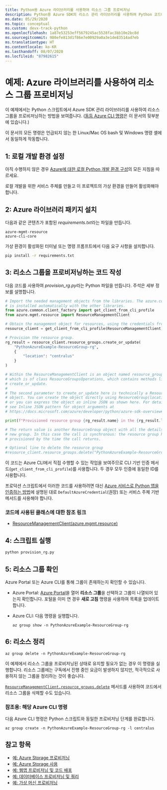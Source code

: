 ```yaml
---
title: Python용 Azure 라이브러리를 사용하여 리소스 그룹 프로비저닝
description: Python용 Azure SDK의 리소스 관리 라이브러리를 사용하여 Python 코드에서 리소스 그룹을 만듭니다.
ms.date: 05/29/2020
ms.topic: conceptual
ms.custom: devx-track-python
ms.openlocfilehash: 1a87e53253eff5679245ac5528fac3bb10e2bc8d
ms.sourcegitcommit: 980efe813d1f86e7e00929a0a3e1de83514ad7eb
ms.translationtype: HT
ms.contentlocale: ko-KR
ms.lasthandoff: 08/07/2020
ms.locfileid: "87982615"
---
```

# <a name="example-use-the-azure-libraries-to-provision-a-resource-group"></a>예제: Azure 라이브러리를 사용하여 리소스 그룹 프로비저닝

이 예제에서는 Python 스크립트에서 Azure SDK 관리 라이브러리를 사용하여 리소스 그룹을 프로비저닝하는 방법을 보여줍니다. ([동등 Azure CLI 명령](#for-reference-equivalent-azure-cli-commands)은 이 문서의 뒷부분에 있습니다.)

이 문서의 모든 명령은 언급되지 않는 한 Linux/Mac OS bash 및 Windows 명령 셸에서 동일하게 작동합니다.

## <a name="1-set-up-your-local-development-environment"></a>1: 로컬 개발 환경 설정

아직 수행하지 않은 경우 [Azure에 대한 로컬 Python 개발 환경 구성](configure-local-development-environment.md)의 모든 지침을 따르세요.

로컬 개발을 위한 서비스 주체를 만들고 이 프로젝트의 가상 환경을 만들어 활성화해야 합니다.

## <a name="2-install-the-azure-library-packages"></a>2: Azure 라이브러리 패키지 설치

다음과 같은 콘텐츠가 포함된 *requirements.txt*라는 파일을 만듭니다.

```text
azure-mgmt-resource
azure-cli-core
```

가상 환경이 활성화된 터미널 또는 명령 프롬프트에서 다음 요구 사항을 설치합니다.

```cmd
pip install -r requirements.txt
```

## <a name="3-write-code-to-provision-a-resource-group"></a>3: 리소스 그룹을 프로비저닝하는 코드 작성

다음 코드를 사용하여 *provision_rg.py*라는 Python 파일을 만듭니다. 주석은 세부 정보를 설명합니다.

```python
# Import the needed management objects from the libraries. The azure.common library
# is installed automatically with the other libraries.
from azure.common.client_factory import get_client_from_cli_profile
from azure.mgmt.resource import ResourceManagementClient

# Obtain the management object for resources, using the credentials from the CLI login.
resource_client = get_client_from_cli_profile(ResourceManagementClient)

# Provision the resource group.
rg_result = resource_client.resource_groups.create_or_update(
    "PythonAzureExample-ResourceGroup-rg",
    {
        "location": "centralus"
    }
)

# Within the ResourceManagementClient is an object named resource_groups,
# which is of class ResourceGroupsOperations, which contains methods like
# create_or_update.
#
# The second parameter to create_or_update here is technically a ResourceGroup
# object. You can create the object directly using ResourceGroup(location=LOCATION)
# or you can express the object as inline JSON as shown here. For details,
# see Inline JSON pattern for object arguments at
# https://docs.microsoft.com/azure/developer/python/azure-sdk-overview#inline-json-pattern-for-object-arguments.

print(f"Provisioned resource group {rg_result.name} in the {rg_result.location} region")

# The return value is another ResourceGroup object with all the details of the
# new group. In this case the call is synchronous: the resource group has been
# provisioned by the time the call returns.

# Optional line to delete the resource group
#resource_client.resource_groups.delete("PythonAzureExample-ResourceGroup-rg")
```

이 코드는 Azure CLI에서 직접 수행할 수 있는 작업을 보여주므로 CLI 기반 인증 메서드(`get_client_from_cli_profile`)를 사용합니다. 두 경우 모두 인증에 동일한 ID를 사용합니다.

프로덕션 스크립트에서 이러한 코드를 사용하려면 대신 [Azure 서비스로 Python 앱을 인증하는 방법](azure-sdk-authenticate.md)에 설명된 대로 `DefaultAzureCredential`(권장) 또는 서비스 주체 기반 메서드를 사용해야 합니다.

### <a name="reference-links-for-classes-used-in-the-code"></a>코드에 사용된 클래스에 대한 참조 링크

- [ResourceManagementClient(azure.mgmt.resource)](/python/api/azure-mgmt-resource/azure.mgmt.resource.resourcemanagementclient?view=azure-python)

## <a name="4-run-the-script"></a>4: 스크립트 실행

```cmd
python provision_rg.py
```

## <a name="5-verify-the-resource-group"></a>5: 리소스 그룹 확인

Azure Portal 또는 Azure CLI를 통해 그룹이 존재하는지 확인할 수 있습니다.

- Azure Portal: [Azure Portal](https://portal.azure.com)을 열어 **리소스 그룹**을 선택하고 그룹이 나열되어 있는지 확인합니다. 포털을 이미 연 경우 **새로 고침** 명령을 사용하여 목록을 업데이트합니다.

- Azure CLI: 다음 명령을 실행합니다.

    ```azurecli
    az group show -n PythonAzureExample-ResourceGroup-rg
    ```

## <a name="6-clean-up-resources"></a>6: 리소스 정리

```azurecli
az group delete -n PythonAzureExample-ResourceGroup-rg
```

이 예제에서 리소스 그룹을 프로비저닝된 상태로 유지할 필요가 없는 경우 이 명령을 실행합니다. 리소스 그룹에는 구독에서 진행 중인 요금이 발생하지 않지만, 적극적으로 사용하지 않는 그룹을 정리하는 것이 좋습니다.

[`ResourceManagementClient.resource_groups.delete`](/python/api/azure-mgmt-resource/azure.mgmt.resource.resources.v2019_10_01.operations.resourcegroupsoperations?view=azure-python#delete-resource-group-name--custom-headers-none--raw-false--polling-true----operation-config-) 메서드를 사용하여 코드에서 리소스 그룹을 삭제할 수도 있습니다.

### <a name="for-reference-equivalent-azure-cli-commands"></a>참조용: 해당 Azure CLI 명령

다음 Azure CLI 명령은 Python 스크립트와 동일한 프로비저닝 단계를 완료합니다.

```azurecli
az group create -n PythonAzureExample-ResourceGroup-rg -l centralus
```

## <a name="see-also"></a>참고 항목

- [예: Azure Storage 프로비저닝](azure-sdk-example-storage.md)
- [예: Azure Storage 사용](azure-sdk-example-storage-use.md)
- [예: 웹앱 프로비저닝 및 코드 배포](azure-sdk-example-web-app.md)
- [예: 데이터베이스 프로비저닝 및 쿼리](azure-sdk-example-database.md)
- [예: 가상 머신 프로비저닝](azure-sdk-example-virtual-machines.md)
